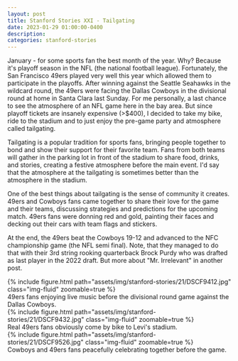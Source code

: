 ```yaml
---
layout: post
title: Stanford Stories XXI - Tailgating
date: 2023-01-29 01:00:00-0400
description:
categories: stanford-stories
---
```


January - for some sports fan the best month of the year. Why? Because it's
playoff season in the NFL (the national football league).
Fortunately, the San Francisco 49ers played very well this year which allowed
them to participate in the playoffs.
After winning against the Seattle Seahawks in the wildcard round, the 49ers
were facing the Dallas Cowboys in the divisional round at home in Santa
Clara last Sunday.
For me personally, a last chance to see the atmosphere of an NFL game here in the
bay area. But since playoff tickets are insanely expensive (>$400), I decided
to take my bike, ride to the stadium and to just enjoy the pre-game party
and atmosphere called tailgating.

Tailgating is a popular tradition for sports fans, bringing people together to bond and
show their support for their favorite team.
Fans from both teams will gather in the parking lot in front of the stadium
to share food, drinks, and stories, creating a festive atmosphere before the main event.
I'd say that the atmosphere at the tailgating is sometimes better than the
atmosphere in the stadium.

One of the best things about tailgating is the sense of community it creates.
49ers and Cowboys fans came together to share their love for the game and their teams,
discussing strategies and predictions for the upcoming match.
49ers fans were donning red and gold, painting their faces and decking out
their cars with team flags and stickers.

At the end, the 49ers beat the Cowboys 19-12 and advanced to the NFC championship
game (the NFL semi final). Note, that they managed to do that with their 3rd string
rooking quarterback Brock Purdy who was drafted as last player in the 2022 draft.
But more about "Mr. Irrelevant" in another post.

<div class="row mt-3">
    <div class="col-sm mt-3 mt-md-0">
        {% include figure.html path="assets/img/stanford-stories/21/DSCF9412.jpg" class="img-fluid" zoomable=true %}
    </div>
</div>
<div class="caption">
    49ers fans enjoying live music before the divisional round game against the Dallas Cowboys.
</div>

<div class="row mt-3">
    <div class="col-sm mt-3 mt-md-0">
        {% include figure.html path="assets/img/stanford-stories/21/DSCF9432.jpg" class="img-fluid" zoomable=true %}
    </div>
</div>
<div class="caption">
    Real 49ers fans obviously come by bike to Levi's stadium.
</div>

<div class="row mt-3">
    <div class="col-sm mt-3 mt-md-0">
        {% include figure.html path="assets/img/stanford-stories/21/DSCF9526.jpg" class="img-fluid" zoomable=true %}
    </div>
</div>
<div class="caption">
    Cowboys and 49ers fans peacefully celebrating together before the game.
</div>
